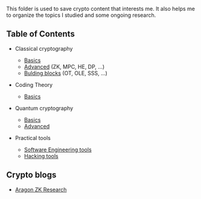 This folder is used to save crypto content that interests me. It also helps me to organize the topics I studied and some ongoing research.

## Table of Contents

* Classical cryptography
	* [Basics](./README_basics-classical.md) 
	* [Advanced](./README_advanced-classical.md) (ZK, MPC, HE, DP, ...)
	* [Bulding blocks](./README_building-blocks.md) (OT, OLE, SSS, ...)

* Coding Theory
	* [Basics](./README_basics-coding-theory.md) 

* Quantum cryptography
	* [Basics](./README_basics-quantum.md) 
	* [Advanced](./README_advanced-quantum.md)

* Practical tools
	* [Software Engineering tools](./README_sw-tools.md)
	* [Hacking tools](./README_hacking.md)


## Crypto blogs

- [Aragon ZK Research](https://research.aragon.org/about/)